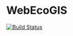 # WebEcoGIS
[![Build Status](https://travis-ci.org/al0mie/WebEcoGIS.svg?branch=master)](https://travis-ci.org/al0mie/WebEcoGIS)

